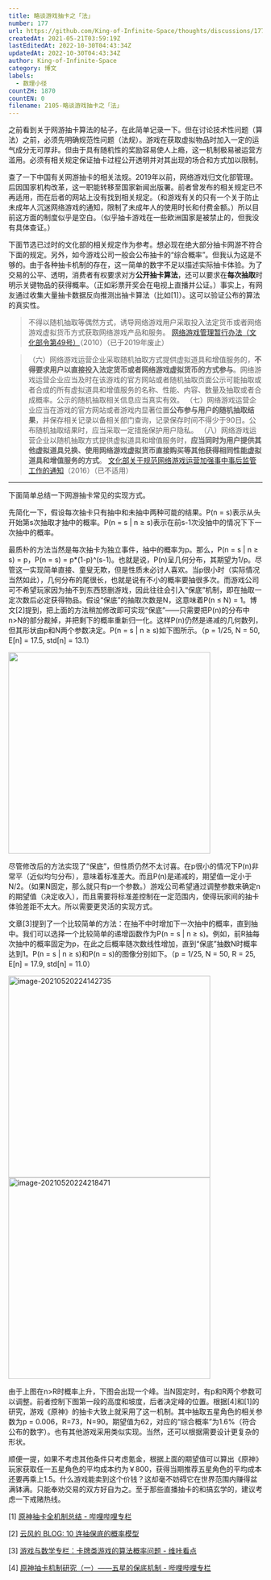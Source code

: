 ```yaml
---
title: 略谈游戏抽卡之「法」
number: 177
url: https://github.com/King-of-Infinite-Space/thoughts/discussions/177
createdAt: 2021-05-21T03:59:19Z
lastEditedAt: 2022-10-30T04:43:34Z
updatedAt: 2022-10-30T04:43:34Z
author: King-of-Infinite-Space
category: 博文
labels:
  - 数理小径
countZH: 1870
countEN: 0
filename: 2105-略谈游戏抽卡之「法」
---
```


之前看到关于网游抽卡算法的帖子，在此简单记录一下。但在讨论技术性问题（算法）之前，必须先明确规范性问题（法规）。游戏在获取虚拟物品时加入一定的运气成分无可厚非。但由于具有随机性的奖励容易使人上瘾，这一机制极易被运营方滥用。必须有相关规定保证抽卡过程公开透明并对其出现的场合和方式加以限制。

查了一下中国有关网游抽卡的相关法规。2019年以前，网络游戏归文化部管理。后因国家机构改革，这一职能转移至国家新闻出版署。前者曾发布的相关规定已不再适用，而在后者的网站上没有找到相关规定。（和游戏有关的只有一个关于防止未成年人沉迷网络游戏的通知，限制了未成年人的使用时长和付费金额。）所以目前这方面的制度似乎是空白。（似乎抽卡游戏在一些欧洲国家是被禁止的，但我没有具体查证。）

下面节选已过时的文化部的相关规定作为参考。想必现在绝大部分抽卡网游不符合下面的规定。另外，如今游戏公司一般会公布抽卡的“综合概率”。但我认为这是不够的。由于各种抽卡机制的存在，这一简单的数字不足以描述实际抽卡体验。为了交易的公平、透明，消费者有权要求对方**公开抽卡算法**，还可以要求在**每次抽取**时明示关键物品的获得概率。（正如彩票开奖会在电视上直播并公证。）事实上，有网友通过收集大量抽卡数据反向推测出抽卡算法（比如[1]）。这可以验证公布的算法的真实性。

> 不得以随机抽取等偶然方式，诱导网络游戏用户采取投入法定货币或者网络游戏虚拟货币方式获取网络游戏产品和服务。
> [网络游戏管理暂行办法（文化部令第49号）](http://www.gov.cn/flfg/2010-06/22/content_1633935.htm)（2010）（已于2019年废止）

> （六）网络游戏运营企业采取随机抽取方式提供虚拟道具和增值服务的，**不得要求用户以直接投入法定货币或者网络游戏虚拟货币的方式参与**。网络游戏运营企业应当及时在该游戏的官方网站或者随机抽取页面公示可能抽取或者合成的所有虚拟道具和增值服务的名称、性能、内容、数量及抽取或者合成概率。公示的随机抽取相关信息应当真实有效。
>（七）网络游戏运营企业应当在游戏的官方网站或者游戏内显著位置**公布参与用户的随机抽取结果**，并保存相关记录以备相关部门查询，记录保存时间不得少于90日。公布随机抽取结果时，应当采取一定措施保护用户隐私。
>（八）网络游戏运营企业以随机抽取方式提供虚拟道具和增值服务时，**应当同时为用户提供其他虚拟道具兑换、使用网络游戏虚拟货币直接购买等其他获得相同性能虚拟道具和增值服务的方式**。
> [文化部关于规范网络游戏运营加强事中事后监管工作的通知](http://www.gov.cn/xinwen/2016-12/07/content_5143968.htm)（2016）（已不适用）

---

下面简单总结一下网游抽卡常见的实现方式。

先简化一下，假设每次抽卡只有抽中和未抽中两种可能的结果。P(n = s)表示从头开始第s次抽取才抽中的概率。P(n = s | n ≥ s)表示在前s-1次没抽中的情况下下一次抽中的概率。

最质朴的方法当然是每次抽卡为独立事件，抽中的概率为p。那么，P(n = s | n ≥ s) = p，P(n = s) = p*(1-p)^(s-1)。也就是说，P(n)呈几何分布，其期望为1/p。尽管这一实现简单直接、童叟无欺，但是性质未必讨人喜欢。当p很小时（实际情况当然如此），几何分布的尾很长，也就是说有不小的概率要抽很多次。而游戏公司可不希望玩家因为抽不到东西怒删游戏，因此往往会引入“保底”机制，即在抽取一定次数后必定获得物品。假设“保底”的抽取次数是N，这意味着P(n ≤ N) = 1。博文[2]提到，把上面的方法稍加修改即可实现“保底”——只需要把P(n)的分布中n>N的部分裁掉，并把剩下的概率重新归一化。这样P(n)仍然是递减的几何数列，但其形状由p和N两个参数决定。P(n = s | n ≥ s)如下图所示。（p = 1/25, N = 50, E[n] = 17.5, std[n] = 13.1）

<img src='https://cdn.jsdelivr.net/gh/King-of-Infinite-Space/image-host@main/2021/20210520_image-20210520220947424.png' width='400px' />

尽管修改后的方法实现了“保底”，但性质仍然不太讨喜。在p很小的情况下P(n)非常平（近似均匀分布），意味着标准差大。而且P(n)是递减的，期望值一定小于N/2。（如果N固定，那么就只有p一个参数。）游戏公司希望通过调整参数来确定n的期望值（决定收入），而且需要将标准差控制在一定范围内，使得玩家间的抽卡体验差距不太大。所以需要更灵活的实现方式。

文章[3]提到了一个比较简单的方法：在抽不中时增加下一次抽中的概率，直到抽中。我们可以选择一个比较简单的递增函数作为P(n = s | n ≥ s)。例如，前R抽每次抽中的概率固定为p，在此之后概率随次数线性增加，直到“保底”抽数N时概率达到1。P(n = s | n ≥ s)和P(n = s)的图像分别如下。（p = 1/25, N = 50, R = 25, E[n] = 17.9, std[n] = 11.0）

<img src="https://cdn.jsdelivr.net/gh/King-of-Infinite-Space/image-host@main/2021/20210520_image-20210520224142735.png" alt="image-20210520224142735" width="400px" />

<img src="https://cdn.jsdelivr.net/gh/King-of-Infinite-Space/image-host@main/2021/20210520_image-20210520224218471.png" alt="image-20210520224218471" width="400px" />

由于上图在n>R时概率上升，下图会出现一个峰。当N固定时，有p和R两个参数可以调整。前者控制下图第一段的高度和坡度，后者决定峰的位置。根据[4]和[1]的研究，游戏《原神》的抽卡大致上就采用了这一机制。其中抽取五星角色的相关参数为p = 0.006，R=73，N=90。期望值为62，对应的“综合概率”为1.6%（符合公布的数字）。也有其他游戏采用类似实现。当然，还可以根据需要设计更复杂的形状。

顺便一提，如果不考虑其他条件只考虑氪金，根据上面的期望值可以算出《原神》玩家获取任一五星角色的平均成本约为￥800，获得当期推荐五星角色的平均成本还要再乘上1.5。什么游戏能卖到这个价钱？这却毫不妨碍它在世界范围内赚得盆满钵满。只能奉劝交易的双方好自为之。至于那些直播抽卡的和搞玄学的，建议考虑一下戒赌热线。



[1] [原神抽卡全机制总结 - 哔哩哔哩专栏](https://www.bilibili.com/read/cv10468091)

[2] [云风的 BLOG: 10 连抽保底的概率模型](https://blog.codingnow.com/2017/01/exponential_distribution.html)

[3] [游戏与数学专栏：卡牌类游戏的算法概率问题 - 维咔看点](https://k.vikacg.com/game/3539.html?variant=zh-cn)

[4] [原神抽卡机制研究（一）——五星的保底机制 - 哔哩哔哩专栏](https://www.bilibili.com/read/cv8772558)
<img src='https://count.lnfinite.space/post/28.svg?plus=1' width='0' height='0' />